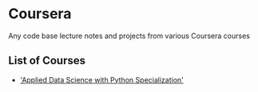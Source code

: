 # Coursera
Any code base lecture notes and projects from various Coursera courses 

## List of Courses

- ['Applied Data Science with Python Specialization'](#/UMich_DataScience/Readme)
